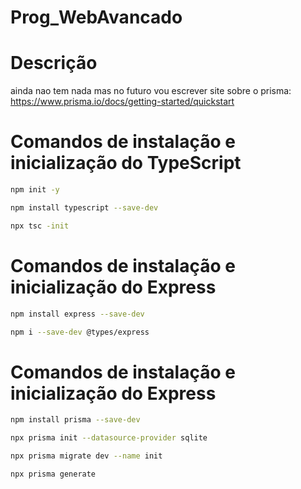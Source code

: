 # Prog_WebAvancado

# Descrição
ainda nao tem nada mas no futuro vou escrever
site sobre o prisma: https://www.prisma.io/docs/getting-started/quickstart


# Comandos de instalação e inicialização do TypeScript
```bash
npm init -y
```
```bash
npm install typescript --save-dev
```
```bash
npx tsc -init
```

# Comandos de instalação e inicialização do Express
```bash
npm install express --save-dev
```
```bash
npm i --save-dev @types/express
```
# Comandos de instalação e inicialização do Express
```bash
npm install prisma --save-dev
```
```bash
npx prisma init --datasource-provider sqlite
```
```bash
npx prisma migrate dev --name init
```
```bash
npx prisma generate
```
